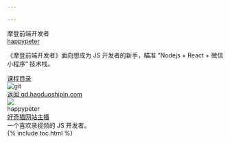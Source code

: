 ```yaml
---

---
```


<section class='book'>
  <div class='wrapper-inside clearfix'>
    <div class='top-large'>
      <div class='book-title'>
        摩登前端开发者
      </div>
      <div class='book-author'>
        <a href="https://github.com/happypeter">happypeter</a>
      </div>
      <p class='book-description'>
        《摩登前端开发者》面向想成为 JS 开发者的新手，瞄准 ”Nodejs + React + 微信小程序“ 技术栈。
      </p>
      <a href="#toc" class="read-btn">课程目录</a>
    </div>
    <img alt="git" class="book-image" src="http://o84cbt6xd.bkt.clouddn.com/banner.png"/>
  </div>
</section>
<div class="divider">
  <a href="http://qd.haoduoshipin.com">返回 qd.haoduoshipin.com</a>
</div>
<div class="reviewers">
  <div class="name-card">
    <img src="https://avatars1.githubusercontent.com/u/72467?v=3&s=460">
    <div class="text">
      <div class="name">
       happypeter
      </div>
      <div class="job-title"><a href="http://haoqicat.com">好奇猫网站主播</a></div>
      一个喜欢录视频的 JS 开发者。
    </div>
  </div>
</div>
<div id="toc"></div>
{% include toc.html %}
